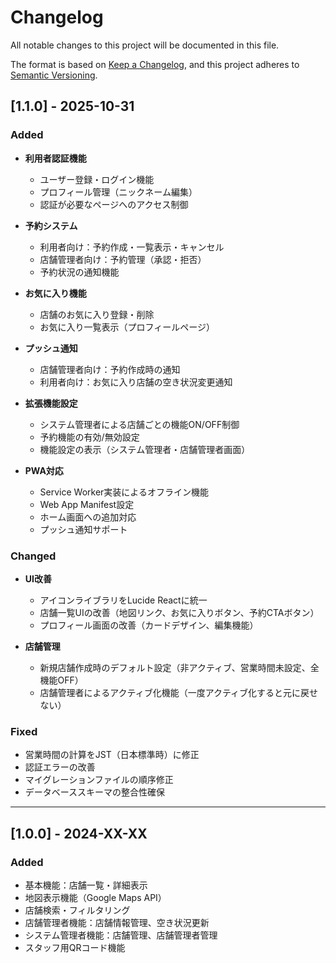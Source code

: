 # Changelog

All notable changes to this project will be documented in this file.

The format is based on [Keep a Changelog](https://keepachangelog.com/en/1.0.0/),
and this project adheres to [Semantic Versioning](https://semver.org/spec/v2.0.0.html).

## [1.1.0] - 2025-10-31

### Added

- **利用者認証機能**
  - ユーザー登録・ログイン機能
  - プロフィール管理（ニックネーム編集）
  - 認証が必要なページへのアクセス制御

- **予約システム**
  - 利用者向け：予約作成・一覧表示・キャンセル
  - 店舗管理者向け：予約管理（承認・拒否）
  - 予約状況の通知機能

- **お気に入り機能**
  - 店舗のお気に入り登録・削除
  - お気に入り一覧表示（プロフィールページ）

- **プッシュ通知**
  - 店舗管理者向け：予約作成時の通知
  - 利用者向け：お気に入り店舗の空き状況変更通知

- **拡張機能設定**
  - システム管理者による店舗ごとの機能ON/OFF制御
  - 予約機能の有効/無効設定
  - 機能設定の表示（システム管理者・店舗管理者画面）

- **PWA対応**
  - Service Worker実装によるオフライン機能
  - Web App Manifest設定
  - ホーム画面への追加対応
  - プッシュ通知サポート

### Changed

- **UI改善**
  - アイコンライブラリをLucide Reactに統一
  - 店舗一覧UIの改善（地図リンク、お気に入りボタン、予約CTAボタン）
  - プロフィール画面の改善（カードデザイン、編集機能）

- **店舗管理**
  - 新規店舗作成時のデフォルト設定（非アクティブ、営業時間未設定、全機能OFF）
  - 店舗管理者によるアクティブ化機能（一度アクティブ化すると元に戻せない）

### Fixed

- 営業時間の計算をJST（日本標準時）に修正
- 認証エラーの改善
- マイグレーションファイルの順序修正
- データベーススキーマの整合性確保

---

## [1.0.0] - 2024-XX-XX

### Added

- 基本機能：店舗一覧・詳細表示
- 地図表示機能（Google Maps API）
- 店舗検索・フィルタリング
- 店舗管理者機能：店舗情報管理、空き状況更新
- システム管理者機能：店舗管理、店舗管理者管理
- スタッフ用QRコード機能

